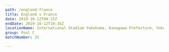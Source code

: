 ```yaml
---
path: /england-france
title: England v France
date: 2019-10-12T09:15Z
endDate: 2019-10-12T10:35Z
locationName: International Stadium Yokohama, Kanagawa Prefecture, Yokohama City
group: Pool C
matchNumber: 35

---
```

